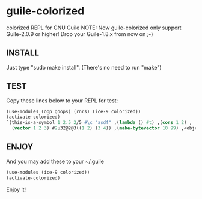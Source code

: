 guile-colorized
===============

colorized REPL for GNU Guile
NOTE: Now guile-colorized only support Guile-2.0.9 or higher!
Drop your Guile-1.8.x from now on ;-)

## INSTALL
Just type "sudo make install". (There's no need to run "make")

## TEST
Copy these lines below to your REPL for test:

```scheme
(use-modules (oop goops) (rnrs) (ice-9 colorized))
(activate-colorized)
`(this-is-a-symbol 1 2.5 2/5 #\c "asdf" ,(lambda () #t) ,(cons 1 2) ,
  (vector 1 2 3) #2u32@2@3((1 2) (3 4)) ,(make-bytevector 10 99) ,<object>)
```


## ENJOY
And you may add these to your ~/.guile
```scheme
(use-modules (ice-9 colorized))
(activate-colorized)
```

Enjoy it!
